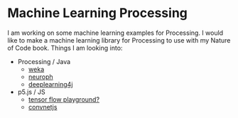# Machine Learning Processing

I am working on some machine learning examples for Processing.  I would like to make a machine learning library for Processing to use with my Nature of Code book.  Things I am looking into:

* Processing / Java
  * [weka](http://www.cs.waikato.ac.nz/~ml/weka/)
  * [neuroph](http://neuroph.sourceforge.net/)
  * [deeplearning4j](http://deeplearning4j.org/)
* p5.js / JS
  * [tensor flow playground?](https://github.com/tensorflow/playground/blob/master/nn.ts)
  * [convnetjs](http://cs.stanford.edu/people/karpathy/convnetjs/)
